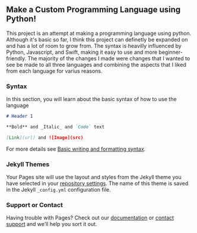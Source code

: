 ## Make a Custom Programming Language using Python!

This project is an attempt at making a programming language using python. Although it's basic so far, I think this project can definetly be expanded on and has a lot of room to grow from. The syntax is heavilly influenced by Python, Javascript, and Swift, making it easy to use and more beginner-friendly. The majority of the changes I made were changes that I wanted to see be made to all three languages and combining the aspects that I liked from each language for varius reasons.

### Syntax

In this section, you will learn about the basic syntax of how to use the language

```markdown
# Header 1

**Bold** and _Italic_ and `Code` text

[Link](url) and ![Image](src)
```

For more details see [Basic writing and formatting syntax](https://docs.github.com/en/github/writing-on-github/getting-started-with-writing-and-formatting-on-github/basic-writing-and-formatting-syntax).

### Jekyll Themes

Your Pages site will use the layout and styles from the Jekyll theme you have selected in your [repository settings](https://github.com/SkiingIsFun123/Custom-Language/settings/pages). The name of this theme is saved in the Jekyll `_config.yml` configuration file.

### Support or Contact

Having trouble with Pages? Check out our [documentation](https://docs.github.com/categories/github-pages-basics/) or [contact support](https://support.github.com/contact) and we’ll help you sort it out.

